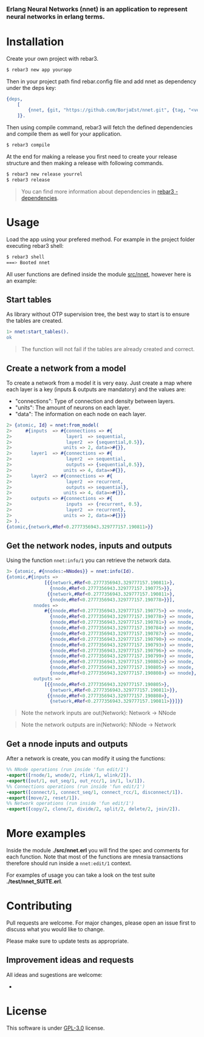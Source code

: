 ### Erlang Neural Networks (nnet) is an application to represent neural networks in erlang terms.


# Installation
Create your own project with rebar3.
 ```sh
 $ rebar3 new app yourapp
 ```

Then in your project path find rebar.config file and add nnet as dependency under the deps key:
```erlang
{deps, 
    [
        {nnet, {git, "https://github.com/BorjaEst/nnet.git", {tag, "<version>"}}}
    ]}.
```

Then using compile command, rebar3 will fetch the defined dependencies and compile them as well for your application.
```sh
$ rebar3 compile
```

At the end for making a release you first need to create your release structure and then making a release with following commands.
```sh
$ rebar3 new release yourrel
$ rebar3 release
```

>You can find more information about dependencies in [rebar3 - dependencies](https://www.rebar3.org/docs/dependencies). 


# Usage
Load the app using your prefered method. For example in the project folder executing  rebar3 shell:
```sh
$ rebar3 shell
===> Booted nnet
```

All user functions are defined inside the module [src/nnet](https://github.com/BorjaEst/nnet/blob/master/src/nnet.erl), however here is an example:


## Start tables
As library without OTP supervision tree, the best way to start is to ensure the tables are created. 
```erl
1> nnet:start_tables().
ok
```
> The function will not fail if the tables are already created and correct.

## Create a network from a model
To create a network from a model it is very easy. Just create a map where each layer is a key (inputs & outputs are mandatory) and the values are:
- "connections": Type of connection and density between layers.
- "units": The amount of neurons on each layer.
- "data": The information on each node on each layer.

```erl
2> {atomic, Id} = nnet:from_model(
2>     #{inputs  => #{connections => #{
2>                    layer1  => sequential,
2>                    layer2  => {sequential,0.5}}, 
2>                   units => 2, data=>#{}},
2>       layer1  => #{connections => #{
2>                    layer2  => sequential,
2>                    outputs => {sequential,0.5}}, 
2>                   units => 4, data=>#{}},
2>       layer2  => #{connections => #{
2>                    layer2  => recurrent,
2>                    outputs => sequential}, 
2>                   units => 4, data=>#{}},
2>       outputs => #{connections => #{
2>                    inputs  => {recurrent, 0.5},
2>                    layer2  => recurrent}, 
2>                   units => 2, data=>#{}}}
2> ).
{atomic,{network,#Ref<0.2777356943.329777157.190811>}}
```

## Get the network nodes, inputs and outputs
Using the function `nnet:info/1` you can retrieve the network data.
```erl
3> {atomic, #{nnodes:=NNodes}} = nnet:info(Id).
{atomic,#{inputs =>
              [{{network,#Ref<0.2777356943.329777157.190811>},
                {nnode,#Ref<0.2777356943.329777157.190775>}},
               {{network,#Ref<0.2777356943.329777157.190811>},
                {nnode,#Ref<0.2777356943.329777157.190778>}}],
          nnodes =>
              #{{nnode,#Ref<0.2777356943.329777157.190775>} => nnode,
                {nnode,#Ref<0.2777356943.329777157.190778>} => nnode,
                {nnode,#Ref<0.2777356943.329777157.190781>} => nnode,
                {nnode,#Ref<0.2777356943.329777157.190784>} => nnode,
                {nnode,#Ref<0.2777356943.329777157.190787>} => nnode,
                {nnode,#Ref<0.2777356943.329777157.190790>} => nnode,
                {nnode,#Ref<0.2777356943.329777157.190793>} => nnode,
                {nnode,#Ref<0.2777356943.329777157.190796>} => nnode,
                {nnode,#Ref<0.2777356943.329777157.190799>} => nnode,
                {nnode,#Ref<0.2777356943.329777157.190802>} => nnode,
                {nnode,#Ref<0.2777356943.329777157.190805>} => nnode,
                {nnode,#Ref<0.2777356943.329777157.190808>} => nnode},
          outputs =>
              [{{nnode,#Ref<0.2777356943.329777157.190805>},
                {network,#Ref<0.2777356943.329777157.190811>}},
               {{nnode,#Ref<0.2777356943.329777157.190808>}, 
                {network,#Ref<0.2777356943.329777157.190811>}}]}}
```
> Note the network inputs are out(Network): Network -> NNode

> Note the network outputs are in(Network):   NNode -> Network


## Get a nnode inputs and outputs
After a network is create, you can modify it using the functions:
```erl
%% NNode operations (run inside 'fun edit/1') 
-export([rnode/1, wnode/2, rlink/1, wlink/2]).
-export([out/1, out_seq/1, out_rcc/1, in/1, lx/1]).
%% Connections operations (run inside 'fun edit/1')
-export([connect/1, connect_seq/1, connect_rcc/1, disconnect/1]).
-export([move/2, reset/1]).
%% Network operations (run inside 'fun edit/1')
-export([copy/2, clone/2, divide/2, split/2, delete/2, join/2]).
```

# More examples
Inside the module **./src/nnet.erl** you will find the spec and comments for each function. Note that most of the functions are mnesia transactions therefore should run inside a `nnet:edit/1` context.

For examples of usage you can take a look on the test suite **./test/nnet_SUITE.erl**.


# Contributing
Pull requests are welcome. For major changes, please open an issue first to discuss what you would like to change.

Please make sure to update tests as appropriate.


## Improvement ideas and requests
All ideas and sugestions are welcome:
- <TBD>



# License
This software is under [GPL-3.0](https://www.gnu.org/licenses/gpl-3.0.en.html) license.

